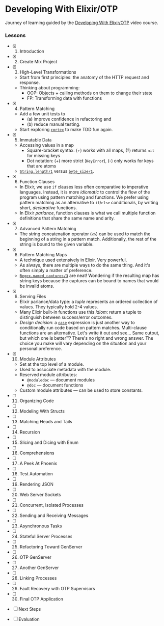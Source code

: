 # Developing With Elixir/OTP

Journey of learning guided by the [Developing With Elixir/OTP] video course.

### Lessons

- [x] 1. Introduction
- [x] 2. Create Mix Project
- [x] 3. High-Level Transformations

  - Start from first principles: the anatomy of the HTTP request and response.
  - Thinking about programming:
    - OOP: Objects + calling methods on them to change their state
    - FP: Transforming data with functions

- [x] 4. Pattern Matching

  - Add a few unit tests to
    - (a) improve confidence in refactoring and
    - (b) reduce manual testing.
  - Start exploring [`cortex`] to make TDD fun again.

- [x] 5. Immutable Data

  - Accessing values in a map
    - Square-bracket syntax: (+) works with all maps, (?) returns `nil` for missing keys
    - Dot notation: (+) more strict (`KeyError`), (-) only works for keys that are atoms
  - [`String.length/1`] versus [`byte_size/1`].

- [x] 6. Function Clauses

  - In Elixir, we use `if` clauses less often comparative to imperative languages.
    Instead, it is more _idiomatic_ to control the flow of the program using
    pattern matching and functions. We prefer using pattern matching as an
    alternative to `if`/`else` conditionals, by writing short, _declarative_
    functions.
  - In Elixir _parlance_, function clauses is what we call multiple function
    definitions that share the same name and arity.

- [x] 7. Advanced Pattern Matching

  - The string concatenation operator ([`<>`]) can be used to match the beginning
    of a string in a pattern match. Additionally, the rest of the string is bound
    to the given variable.

- [x] 8. Pattern Matching Maps

  - A technique used extensively in Elixir. Very powerful.
  - As always, there are multiple ways to do the same thing. And it's often
    simply a matter of preference.
  - [`Regex.named_captures/3`] are neat! Wondering if the resulting map has
    string keys because the captures can be bound to names that would be invalid
    atoms.

- [x] 9. Serving Files

  - Elixir parlance/data type: a _tuple_ represents an ordered collection of
    values. They typically hold 2-4 values.
  - Many Elixir built-in functions use this _idiom_: return a tuple to
    distinguish between success/error outcomes.
  - _Design decision:_ a [`case`] expression is just another way to
    conditionally run code based on pattern matches. Multi-clause functions are
    an alternative. Let's write it out and see… Same output, but which one is
    better™? There's no right and wrong answer. The choice you make will vary
    depending on the situation and your personal preference.

- [x] 10. Module Attributes

  - Set at the top level of a module.
  - Used to associate metadata with the module.
  - Reserved module attributes:
    - `@moduledoc` — document modules
    - `@doc` — document functions
  - Custom module attributes — can be used to store constants.

- [ ] 11. Organizing Code
- [ ] 12. Modeling With Structs
- [ ] 13. Matching Heads and Tails
- [ ] 14. Recursion
- [ ] 15. Slicing and Dicing with Enum
- [ ] 16. Comprehensions
- [ ] 17. A Peek At Phoenix
- [ ] 18. Test Automation
- [ ] 19. Rendering JSON
- [ ] 20. Web Server Sockets
- [ ] 21. Concurrent, Isolated Processes
- [ ] 22. Sending and Receiving Messages
- [ ] 23. Asynchronous Tasks
- [ ] 24. Stateful Server Processes
- [ ] 25. Refactoring Toward GenServer
- [ ] 26. OTP GenServer
- [ ] 27. Another GenServer
- [ ] 28. Linking Processes
- [ ] 29. Fault Recovery with OTP Supervisors
- [ ] 30. Final OTP Application
- [ ] Next Steps
- [ ] Evaluation

  [`<>`]: https://hexdocs.pm/elixir/Kernel.html#%3C%3E/2
  [`byte_size/1`]: https://hexdocs.pm/elixir/Kernel.html?#byte_size/1
  [`case`]: https://hexdocs.pm/elixir/Kernel.SpecialForms.html#case/2
  [`cortex`]: https://hex.pm/packages/cortex
  [`Regex.named_captures/3`]: https://hexdocs.pm/elixir/Regex.html#named_captures/3
  [`String.length/1`]: https://hexdocs.pm/elixir/String.html#length/1
  [Developing With Elixir/OTP]: (https://pragmaticstudio.com/elixir)
